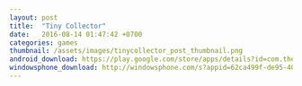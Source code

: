 ```yaml
---
layout: post
title:  "Tiny Collector"
date:   2016-08-14 01:47:42 +0700
categories: games
thumbnail: /assets/images/tinycollector_post_thumbnail.png
android_download: https://play.google.com/store/apps/details?id=com.thevinh.tinycollector
windowsphone_download: http://windowsphone.com/s?appid=62ca499f-de95-4023-98d2-6995e72442ab
---
```

